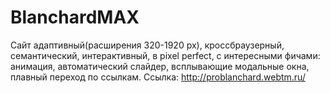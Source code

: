 # BlanchardMAX
Сайт адаптивный(расширения 320-1920 px), кроссбраузерный, семантический, интерактивный, в pixel perfect, с интересными фичами: анимация, автоматический слайдер, всплывающие модальные окна, плавный переход по ссылкам.
Ссылка: http://problanchard.webtm.ru/
